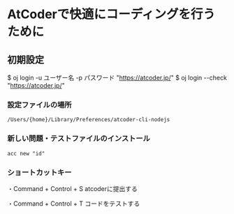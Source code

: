 # AtCoderで快適にコーディングを行うために
## 初期設定
$ oj login -u ユーザー名 -p パスワード "https://atcoder.jp/"
$ oj login --check "https://atcoder.jp/"

### 設定ファイルの場所
```/Users/{home}/Library/Preferences/atcoder-cli-nodejs```

### 新しい問題・テストファイルのインストール
```acc new "id"```

### ショートカットキー
・Command + Control + S
atcoderに提出する

・Command + Control + T
コードをテストする